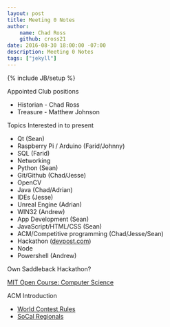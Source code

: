 ```yaml
---
layout: post
title: Meeting 0 Notes
author:
    name: Chad Ross
    github: cross21
date: 2016-08-30 18:00:00 -07:00
description: Meeting 0 Notes
tags: ["jekyll"]
---
```

{% include JB/setup %}

Appointed Club positions

- Historian - Chad Ross
- Treasure - Matthew Johnson


Topics Interested in to present

- Qt (Sean)
- Raspberry Pi / Arduino (Farid/Johnny)
- SQL (Farid)
- Networking
- Python (Sean)
- Git/Github (Chad/Jesse)
- OpenCV
- Java (Chad/Adrian)
- IDEs (Jesse)
- Unreal Engine (Adrian)
- WIN32 (Andrew)
- App Development (Sean)
- JavaScript/HTML/CSS (Sean)
- ACM/Competitive programming (Chad/Jesse/Sean)
- Hackathon ([devpost.com](http://devpost.com))
- Node
- Powershell (Andrew)


Own Saddleback Hackathon?

[MIT Open Course: Computer Science](http://ocw.mit.edu/courses/electrical-engineering-and-computer-science/6-00-introduction-to-computer-science-and-programming-fall-2008/)

ACM Introduction 

- [World Contest Rules](https://icpc.baylor.edu/)
- [SoCal Regionals](http://socalcontest.org/current/index.shtml)



